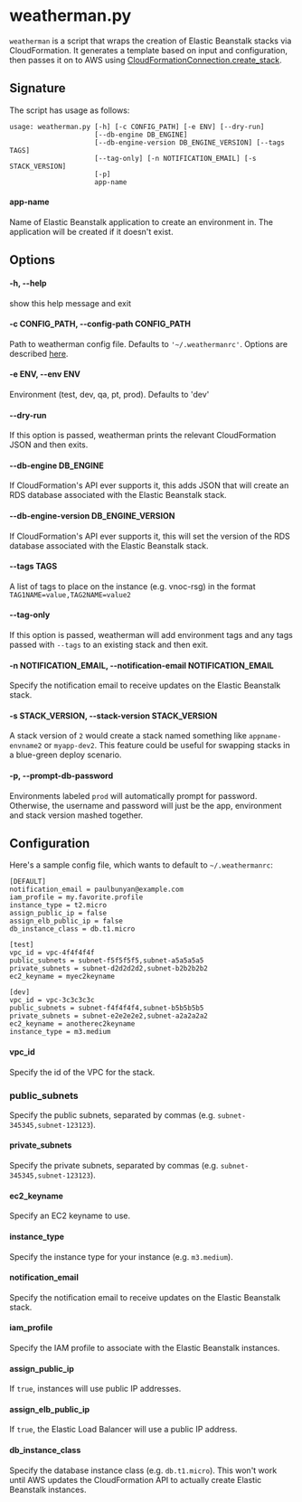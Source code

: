 # weatherman.py

`weatherman` is a script that wraps the creation of Elastic Beanstalk stacks via CloudFormation. It generates a template based on input and configuration, then passes it on to AWS using [CloudFormationConnection.create_stack](http://boto.readthedocs.org/en/latest/ref/cloudformation.html#boto.cloudformation.connection.CloudFormationConnection.create_stack).

## Signature

The script has usage as follows:

	usage: weatherman.py [-h] [-c CONFIG_PATH] [-e ENV] [--dry-run]
	                     [--db-engine DB_ENGINE]
	                     [--db-engine-version DB_ENGINE_VERSION] [--tags TAGS]
	                     [--tag-only] [-n NOTIFICATION_EMAIL] [-s STACK_VERSION]
	                     [-p]
	                     app-name
	                     
#### app-name
Name of Elastic Beanstalk application to create an environment in. The application will be created if it doesn't exist.
	
## Options

#### -h, --help
show this help message and exit
	
#### -c CONFIG_PATH, --config-path CONFIG_PATH
Path to weatherman config file. Defaults to `'~/.weathermanrc'`. Options are described [here](#configuration).

#### -e ENV, --env ENV
Environment (test, dev, qa, pt, prod). Defaults to 'dev'

#### --dry-run
If this option is passed, weatherman prints the relevant CloudFormation JSON and then exits.

#### --db-engine DB_ENGINE
If CloudFormation's API ever supports it, this adds JSON that will create an RDS database associated with the Elastic Beanstalk stack.

#### --db-engine-version DB_ENGINE_VERSION
If CloudFormation's API ever supports it, this will set the version of the RDS database associated with the Elastic Beanstalk stack.

#### --tags TAGS
A list of tags to place on the instance (e.g. vnoc-rsg) in the format `TAG1NAME=value,TAG2NAME=value2`
	  	  
#### --tag-only
If this option is passed, weatherman will add environment tags and any tags passed with `--tags` to an existing stack and then exit.

#### -n NOTIFICATION_EMAIL, --notification-email NOTIFICATION_EMAIL
Specify the notification email to receive updates on the Elastic Beanstalk stack.

#### -s STACK_VERSION, --stack-version STACK_VERSION
A stack version of `2` would create a stack named something like `appname-envname2` or `myapp-dev2`. This feature could be useful for swapping stacks in a blue-green deploy scenario.

#### -p, --prompt-db-password
Environments labeled `prod` will automatically prompt for password. Otherwise, the username and password will just be the app, environment and stack version mashed together.

## Configuration

Here's a sample config file, which wants to default to `~/.weathermanrc`:

	[DEFAULT]
	notification_email = paulbunyan@example.com
	iam_profile = my.favorite.profile
	instance_type = t2.micro
	assign_public_ip = false
	assign_elb_public_ip = false
	db_instance_class = db.t1.micro
	
	[test]
	vpc_id = vpc-4f4f4f4f
	public_subnets = subnet-f5f5f5f5,subnet-a5a5a5a5
	private_subnets = subnet-d2d2d2d2,subnet-b2b2b2b2
	ec2_keyname = myec2keyname
	
	[dev]
	vpc_id = vpc-3c3c3c3c
	public_subnets = subnet-f4f4f4f4,subnet-b5b5b5b5
	private_subnets = subnet-e2e2e2e2,subnet-a2a2a2a2
	ec2_keyname = anotherec2keyname
	instance_type = m3.medium

#### vpc_id

Specify the id of the VPC for the stack.

### public_subnets

Specify the public subnets, separated by commas (e.g. `subnet-345345,subnet-123123`).

#### private_subnets

Specify the private subnets, separated by commas (e.g. `subnet-345345,subnet-123123`).

#### ec2_keyname

Specify an EC2 keyname to use.

#### instance_type

Specify the instance type for your instance (e.g. `m3.medium`).

#### notification_email

Specify the notification email to receive updates on the Elastic Beanstalk stack.

#### iam_profile

Specify the IAM profile to associate with the Elastic Beanstalk instances.

#### assign_public_ip

If `true`, instances will use public IP addresses.

#### assign_elb_public_ip

If `true`, the Elastic Load Balancer will use a public IP address.

#### db_instance_class

Specify the database instance class (e.g. `db.t1.micro`). This won't work until AWS updates the CloudFormation API to actually create Elastic Beanstalk instances.